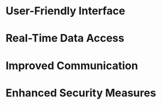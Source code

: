 # User-Friendly Interface  
# Real-Time Data Access
# Improved Communication
# Enhanced Security Measures 
